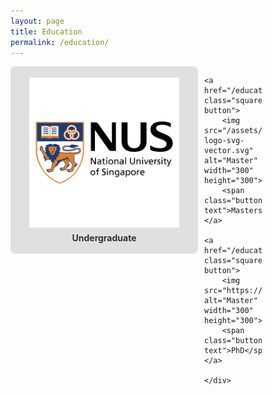 ```yaml
---
layout: page
title: Education
permalink: /education/
---
```


<div class="responsive">
    <div class="gallery">
    <a href="/education/undergraduate" class="square-button">
        <img src="/assets/img/nus-logo-svg-vector.svg" alt="Undergraduate" width="300" height="300">
        <span class="button-text">Undergraduate</span>
    </a>

    <a href="/education/masters" class="square-button">
        <img src="/assets/img/nus-logo-svg-vector.svg" alt="Master" width="300" height="300">
        <span class="button-text">Masters</span>
    </a>

    <a href="/education/phd" class="square-button">
        <img src="https://upload.wikimedia.org/wikipedia/commons/5/55/Question_Mark.svg" alt="Master" width="300" height="300">
        <span class="button-text">PhD</span>
    </a>

    </div>
</div>

<style>
.square-button {
  display: flex;
  flex-direction: column;
  align-items: center;
  justify-content: center;
  text-decoration: none;
  background-color: #e0e0e0;
  border-radius: 8px;
  width: 300px; /* Adjust the width as needed */
  height: 300px; /* Adjust the height as needed */
  transition: background-color 0.3s;
}

.square-button:hover {
  background-color: #c0c0c0;
}

.square-button img {
  max-width: 80%;
  max-height: 80%;
}

.square-button .button-text {
  margin-top: 8px;
  font-weight: bold;
  color: #333;
}

.gallery {
  display: grid;
  grid-template-columns: repeat(3, 1fr);
  grid-gap: 10px;
}

.responsive {
  display: flex;
  justify-content: center;
  align-items: center;
}
</style>